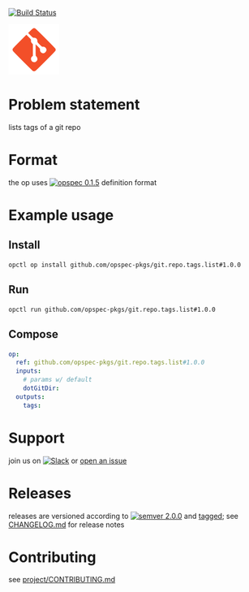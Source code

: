 [![Build Status](https://travis-ci.org/opspec-pkgs/git.repo.tags.list.svg?branch=master)](https://travis-ci.org/opspec-pkgs/git.repo.tags.list)

<img src="icon.svg" alt="icon" height="100px">

# Problem statement

lists tags of a git repo

# Format

the op uses [![opspec 0.1.5](https://img.shields.io/badge/opspec-0.1.5-brightgreen.svg?colorA=6b6b6b&colorB=fc16be)](https://opspec.io/0.1.5) definition format

# Example usage

## Install

```shell
opctl op install github.com/opspec-pkgs/git.repo.tags.list#1.0.0
```

## Run

```
opctl run github.com/opspec-pkgs/git.repo.tags.list#1.0.0
```

## Compose

```yaml
op:
  ref: github.com/opspec-pkgs/git.repo.tags.list#1.0.0
  inputs:
    # params w/ default
    dotGitDir:
  outputs:
    tags:
```

# Support

join us on
[![Slack](https://opctl-slackin.herokuapp.com/badge.svg)](https://opctl-slackin.herokuapp.com/)
or
[open an issue](https://github.com/opspec-pkgs/git.repo.tags.list/issues)

# Releases

releases are versioned according to
[![semver 2.0.0](https://img.shields.io/badge/semver-2.0.0-brightgreen.svg)](http://semver.org/spec/v2.0.0.html)
and [tagged](https://git-scm.com/book/en/v2/Git-Basics-Tagging); see
[CHANGELOG.md](CHANGELOG.md) for release notes

# Contributing

see
[project/CONTRIBUTING.md](https://github.com/opspec-pkgs/project/blob/master/CONTRIBUTING.md)
